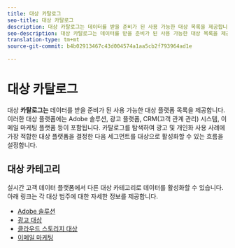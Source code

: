 ```yaml
---
title: 대상 카탈로그
seo-title: 대상 카탈로그
description: 대상 카탈로그는 데이터를 받을 준비가 된 사용 가능한 대상 목록을 제공합니다. 이러한 대상에는 Adobe 솔루션, 광고 플랫폼, 고객 관계 관리(CRM) 시스템, 이메일 마케팅 플랫폼 등이 포함됩니다.
seo-description: 대상 카탈로그는 데이터를 받을 준비가 된 사용 가능한 대상 목록을 제공합니다. 이러한 대상에는 Adobe 솔루션, 광고 플랫폼, 고객 관계 관리(CRM) 시스템, 이메일 마케팅 플랫폼 등이 포함됩니다.
translation-type: tm+mt
source-git-commit: b4b02913467c43d004574a1aa5cb2f793964ad1e

---
```



# 대상 카탈로그

대상 **카탈로그는** 데이터를 받을 준비가 된 사용 가능한 대상 플랫폼 목록을 제공합니다. 이러한 대상 플랫폼에는 Adobe 솔루션, 광고 플랫폼, CRM(고객 관계 관리) 시스템, 이메일 마케팅 플랫폼 등이 포함됩니다. 카탈로그를 탐색하여 광고 및 개인화 사용 사례에 가장 적합한 대상 플랫폼을 결정한 다음 세그먼트를 대상으로 활성화할 수 있는 흐름을 설정합니다.

## 대상 카테고리

실시간 고객 데이터 플랫폼에서 다른 대상 카테고리로 데이터를 활성화할 수 있습니다. 아래 링크는 각 대상 범주에 대한 자세한 정보를 제공합니다.

* [Adobe 솔루션](/help/rtcdp/destinations/adobe-destinations.md)
* [광고 대상](/help/rtcdp/destinations/advertising-destinations.md)
* [클라우드 스토리지 대상](/help/rtcdp/destinations/cloud-storage-destinations.md)
* [이메일 마케팅](/help/rtcdp/destinations/email-marketing-destinations.md)